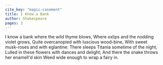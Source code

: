 ```yaml
---
cite_key: "magic-casement"
title: I Know a Bank
author: Shakespeare
pages: 3
---
```


I know a bank where the wild thyme blows,
Where oxlips and the nodding violet grows,
Quite overcanopied with luscious wood-bine,
With sweet musk-roses and with eglantine:
There sleeps Titania sometime of the night,
Lulled in these flowers with dances and delight;
And there the snake throws her enamell'd skin
Weed wide enough to wrap a fairy in.